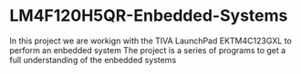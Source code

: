 # LM4F120H5QR-Enbedded-Systems
In this project we are workign with the TIVA LaunchPad EKTM4C123GXL to perform an enbedded system
The project is a series of programs to get a full understanding of the enbedded systems
